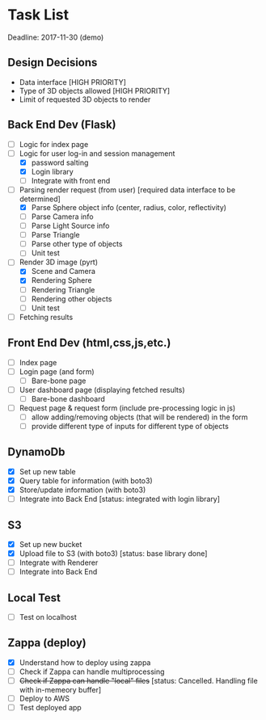 # Task List

Deadline: 2017-11-30 (demo)

## Design Decisions
- Data interface [HIGH PRIORITY]
- Type of 3D objects allowed [HIGH PRIORITY]
- Limit of requested 3D objects to render

## Back End Dev (Flask)
- [ ] Logic for index page
- [ ] Logic for user log-in and session management 
	- [x] password salting
	- [x] Login library
	- [ ] Integrate with front end
- [ ] Parsing render request (from user) [required data interface to be determined]
  - [x] Parse Sphere object info (center, radius, color, reflectivity)
  - [ ] Parse Camera info
  - [ ] Parse Light Source info
  - [ ] Parse Triangle
  - [ ] Parse other type of objects
  - [ ] Unit test
- [ ] Render 3D image (pyrt)
  - [x] Scene and Camera
  - [x] Rendering Sphere
  - [ ] Rendering Triangle
  - [ ] Rendering other objects
  - [ ] Unit test
- [ ] Fetching results

## Front End Dev (html,css,js,etc.)
- [ ] Index page
- [ ] Login page (and form)
  - [ ] Bare-bone page
- [ ] User dashboard page (displaying fetched results)
  - [ ] Bare-bone dashboard
- [ ] Request page & request form (include pre-processing logic in js)
  - [ ] allow adding/removing objects (that will be rendered) in the form
  - [ ] provide different type of inputs for different type of objects

## DynamoDb
- [x] Set up new table
- [x] Query table for information (with boto3)
- [x] Store/update information (with boto3)
- [ ] Integrate into Back End [status: integrated with login library]

## S3
- [x] Set up new bucket
- [X] Upload file to S3 (with boto3) [status: base library done]
- [ ] Integrate with Renderer
- [ ] Integrate into Back End

## Local Test
- [ ] Test on localhost

## Zappa (deploy)
- [x] Understand how to deploy using zappa
- [ ] Check if Zappa can handle multiprocessing
- [ ] ~~Check if Zappa can handle "local" files~~ [status: Cancelled. Handling file with in-memeory buffer]
- [ ] Deploy to AWS
- [ ] Test deployed app
